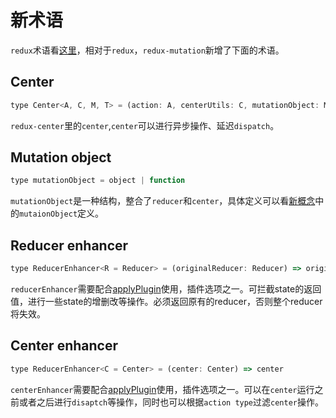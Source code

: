 # 新术语

`redux`术语看[这里](https://redux.js.org/glossary)，相对于`redux`，`redux-mutation`新增了下面的术语。

## Center

```js
type Center<A, C, M, T> = (action: A, centerUtils: C, mutationObject: M, actionType: T) => void
```

`redux-center`里的`center`,`center`可以进行异步操作、延迟`dispatch`。

## Mutation object

```js
type mutationObject = object | function
```

`mutationObject`是一种结构，整合了`reducer`和`center`，具体定义可以看[新概念](../introduction/new-concepts.md)中的`mutaionObject`定义。

## Reducer enhancer

```js
type ReducerEnhancer<R = Reducer> = (originalReducer: Reducer) => originalReducer
```

`reducerEnhancer`需要配合[applyPlugin](../api/applyPlugin.md)使用，插件选项之一。可拦截state的返回值，进行一些state的增删改等操作。必须返回原有的reducer，否则整个reducer将失效。

## Center enhancer

```js
type ReducerEnhancer<C = Center> = (center: Center) => center
```

`centerEnhancer`需要配合[applyPlugin](../api/applyPlugin.md)使用，插件选项之一。可以在`center`运行之前或者之后进行`disaptch`等操作，同时也可以根据`action type`过滤`center`操作。